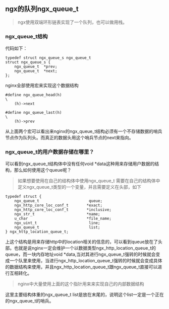## ngx的队列ngx_queue_t

>ngx使用双端环形链表实现了一个队列，也可以做用栈。

### ngx_queue_t结构

代码如下：
```
typedef struct ngx_queue_s ngx_queue_t
struct ngx_queue_s {
    ngx_queue_t  *prev;
    ngx_queue_t  *next;
};  
```

nginx全部使用宏来实现这个数据结构
```
#define ngx_queue_head(h)                                                     \
    (h)->next
              
#define ngx_queue_last(h)                                                     \
    (h)->prev
```
从上面两个宏可以看出来nginx的ngx_queue_t结构必须有一个不存储数据的哨兵节点作为队列头。而真正的数据头用这个哨兵节点的next来指向。

### ngx_queue_t的用户数据存储在哪里？

可以看到ngx_queue_t结构体中没有任何void *data这种用来存储用户数据的结构，那么如何使用这个queue呢？
>如果想要使用在自己的结构体中使用ngx_queue_t 需要在自己的结构体中定义ngx_queue_t类型的一个变量，并且需要定义在头部，如下

```
typedef struct {
    ngx_queue_t                      queue;
    ngx_http_core_loc_conf_t        *exact;
    ngx_http_core_loc_conf_t        *inclusive;
    ngx_str_t                       *name;
    u_char                          *file_name;
    ngx_uint_t                       line;
    ngx_queue_t                      list;
} ngx_http_location_queue_t;
```

上这个结构是用来存储http中的location相关的信息的，可以看到queue放在了头部。也就是说nginx一定会维护一个以数据类型ngx_http_location_queue_t的queue，而一块内存地址void *data,当对其进行ngx_queue_t强转的时候就会变成一个队里来使用，当进行ngx_http_location_queue_t强转的时候就会变成具体的数据结构来使用，并且ngx_http_location_queue_t跟ngx_queue_t直接可以进行互相转化。

>nginx中大量使用上面的这个指针用来来实现自己的内部数据结构

这里主要结构体重的ngx_queue_t list是放在末尾的，说明这个list一定是一个正在的ngx_queue_t的哨兵。
